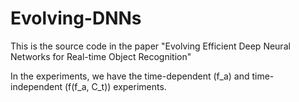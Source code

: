# Evolving-DNNs

This is the source code in the paper "Evolving Efficient Deep Neural Networks for Real-time
Object Recognition"

In the experiments, we have the time-dependent (f_a) and time-independent (f(f_a, C_t)) experiments.

